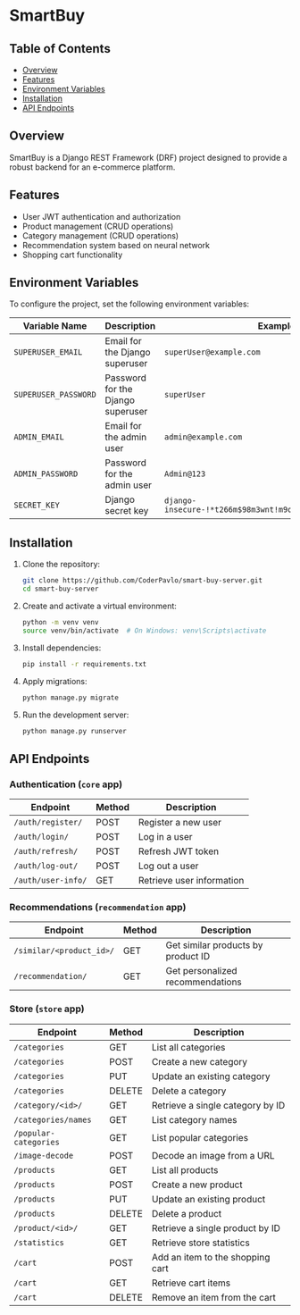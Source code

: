 # SmartBuy

## Table of Contents

- [Overview](#overview)
- [Features](#features)
- [Environment Variables](#environment-variables)
- [Installation](#installation)
- [API Endpoints](#api-endpoints)

## Overview
SmartBuy is a Django REST Framework (DRF) project designed to provide a robust backend for an e-commerce platform.

## Features

- User JWT authentication and authorization
- Product management (CRUD operations)
- Category management (CRUD operations)
- Recommendation system based on neural network 
- Shopping cart functionality

## Environment Variables

To configure the project, set the following environment variables:

| Variable Name         | Description                        | Example Value                                                    |
|-----------------------|------------------------------------|------------------------------------------------------------------|
| `SUPERUSER_EMAIL`     | Email for the Django superuser     | `superUser@example.com`                                          |
| `SUPERUSER_PASSWORD`  | Password for the Django superuser  | `superUser`                                                      |
| `ADMIN_EMAIL`         | Email for the admin user           | `admin@example.com`                                              |
| `ADMIN_PASSWORD`      | Password for the admin user        | `Admin@123`                                                      |
| `SECRET_KEY`          | Django secret key                  | `django-insecure-!*t266m$98m3wnt!m9q9val1poh&06&6ebnwiyz1!zhl4z` |

## Installation

1. Clone the repository:
    ```bash
    git clone https://github.com/CoderPavlo/smart-buy-server.git
    cd smart-buy-server
    ```

2. Create and activate a virtual environment:
    ```bash
    python -m venv venv
    source venv/bin/activate  # On Windows: venv\Scripts\activate
    ```

3. Install dependencies:
    ```bash
    pip install -r requirements.txt
    ```

4. Apply migrations:
    ```bash
    python manage.py migrate
    ```

5. Run the development server:
    ```bash
    python manage.py runserver
    ```

## API Endpoints

### Authentication (`core` app)
| Endpoint               | Method | Description                  |
|------------------------|--------|------------------------------|
| `/auth/register/`      | POST   | Register a new user          |
| `/auth/login/`         | POST   | Log in a user                |
| `/auth/refresh/`       | POST   | Refresh JWT token            |
| `/auth/log-out/`       | POST   | Log out a user               |
| `/auth/user-info/`     | GET    | Retrieve user information    |

### Recommendations (`recommendation` app)
| Endpoint                          | Method | Description                          |
|-----------------------------------|--------|--------------------------------------|
| `/similar/<product_id>/`          | GET    | Get similar products by product ID   |
| `/recommendation/`                | GET    | Get personalized recommendations     |

### Store (`store` app)
| Endpoint                          | Method | Description                          |
|-----------------------------------|--------|--------------------------------------|
| `/categories`                     | GET    | List all categories                  |
| `/categories`                     | POST   | Create a new category                |
| `/categories`                     | PUT    | Update an existing category          |
| `/categories`                     | DELETE | Delete a category                    |
| `/category/<id>/`                 | GET    | Retrieve a single category by ID     |
| `/categories/names`               | GET    | List category names                  |
| `/popular-categories`             | GET    | List popular categories              |
| `/image-decode`                   | POST   | Decode an image from a URL           |
| `/products`                       | GET    | List all products                    |
| `/products`                       | POST   | Create a new product                 |
| `/products`                       | PUT    | Update an existing product           |
| `/products`                       | DELETE | Delete a product                     |
| `/product/<id>/`                  | GET    | Retrieve a single product by ID      |
| `/statistics`                     | GET    | Retrieve store statistics            |
| `/cart`                           | POST   | Add an item to the shopping cart     |
| `/cart`                           | GET    | Retrieve cart items                  |
| `/cart`                           | DELETE | Remove an item from the cart         |